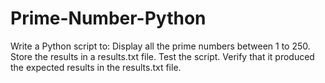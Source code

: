 # Prime-Number-Python

Write a Python script to:  Display all the prime numbers between 1 to 250. Store the results in a results.txt file. Test the script. Verify that it produced the expected results in the results.txt file.
